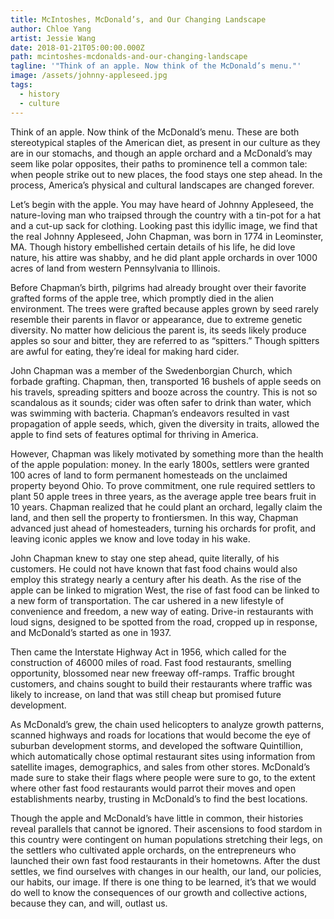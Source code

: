 ```yaml
---
title: McIntoshes, McDonald’s, and Our Changing Landscape
author: Chloe Yang
artist: Jessie Wang
date: 2018-01-21T05:00:00.000Z
path: mcintoshes-mcdonalds-and-our-changing-landscape
tagline: '"Think of an apple. Now think of the McDonald’s menu."'
image: /assets/johnny-appleseed.jpg
tags:
  - history
  - culture
---
```

Think of an apple. Now think of the McDonald’s menu. These are both stereotypical staples of the American diet, as present in our culture as they are in our stomachs, and though an apple orchard and a McDonald’s may seem like polar opposites, their paths to prominence tell a common tale: when people strike out to new places, the food stays one step ahead. In the process, America’s physical and cultural landscapes are changed forever.

Let’s begin with the apple. You may have heard of Johnny Appleseed, the nature-loving man who traipsed through the country with a tin-pot for a hat and a cut-up sack for clothing. Looking past this idyllic image, we find that the real Johnny Appleseed, John Chapman, was born in 1774 in Leominster, MA. Though history embellished certain details of his life, he did love nature, his attire was shabby, and he did plant apple orchards in over 1000 acres of land from western Pennsylvania to Illinois.

Before Chapman’s birth, pilgrims had already brought over their favorite grafted forms of the apple tree, which promptly died in the alien environment. The trees were grafted because apples grown by seed rarely resemble their parents in flavor or appearance, due to extreme genetic diversity. No matter how delicious the parent is, its seeds likely produce apples so sour and bitter, they are referred to as “spitters.” Though spitters are awful for eating, they’re ideal for making hard cider.

John Chapman was a member of the Swedenborgian Church, which forbade grafting. Chapman, then, transported 16 bushels of apple seeds on his travels, spreading spitters and booze across the country. This is not so scandalous as it sounds; cider was often safer to drink than water, which was swimming with bacteria. Chapman’s endeavors resulted in vast propagation of apple seeds, which, given the diversity in traits, allowed the apple to find sets of features optimal for thriving in America.

However, Chapman was likely motivated by something more than the health of the apple population: money. In the early 1800s, settlers were granted 100 acres of land to form permanent homesteads on the unclaimed property beyond Ohio. To prove commitment, one rule required settlers to plant 50 apple trees in three years, as the average apple tree bears fruit in 10 years. Chapman realized that he could plant an orchard, legally claim the land, and then sell the property to frontiersmen. In this way, Chapman advanced just ahead of homesteaders, turning his orchards for profit, and leaving iconic apples we know and love today in his wake.

John Chapman knew to stay one step ahead, quite literally, of his customers. He could not have known that fast food chains would also employ this strategy nearly a century after his death. As the rise of the apple can be linked to migration West, the rise of fast food can be linked to a new form of transportation. The car ushered in a new lifestyle of convenience and freedom, a new way of eating. Drive-in restaurants with loud signs, designed to be spotted from the road, cropped up in response, and McDonald’s started as one in 1937.

Then came the Interstate Highway Act in 1956, which called for the construction of 46000 miles of road. Fast food restaurants, smelling opportunity, blossomed near new freeway off-ramps. Traffic brought customers, and chains sought to build their restaurants where traffic was likely to increase, on land that was still cheap but promised future development.

As McDonald’s grew, the chain used helicopters to analyze growth patterns, scanned highways and roads for locations that would become the eye of suburban development storms, and developed the software Quintillion, which automatically chose optimal restaurant sites using information from satellite images, demographics, and sales from other stores. McDonald’s made sure to stake their flags where people were sure to go, to the extent where other fast food restaurants would parrot their moves and open establishments nearby, trusting in McDonald’s to find the best locations.

Though the apple and McDonald’s have little in common, their histories reveal parallels that cannot be ignored. Their ascensions to food stardom in this country were contingent on human populations stretching their legs, on the settlers who cultivated apple orchards, on the entrepreneurs who launched their own fast food restaurants in their hometowns. After the dust settles, we find ourselves with changes in our health, our land, our policies, our habits, our image. If there is one thing to be learned, it’s that we would do well to know the consequences of our growth and collective actions, because they can, and will, outlast us.